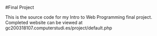 #Final Project

This is the source code for my Intro to Web Programming final project.
Completed website can be viewed at gc200318107.computerstudi.es/project/default.php
